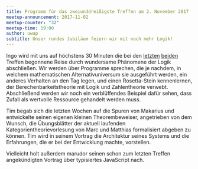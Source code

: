 ```yaml
---
title: Programm für das zweiunddreißigste Treffen am 2. November 2017
meetup-announcement: 2017-11-02
meetup-counter: "32"
meetup-time: 19:00
author: uwap
subtitle: Unser rundes Jubiläum feiern wir mit noch mehr Logik!
---
```


Ingo wird mit uns auf höchstens 30 Minuten die bei den
[letzten](2017-09-07-dreissigstes-treffen.html)
[beiden](2017-10-05-einunddreissigstes-treffen.md)
Treffen begonnene Reise durch wundersame Phänomene der Logik abschließen. Wir
werden über Programme sprechen, die je nachdem, in welchem mathematischen
Alternativuniversum sie ausgeführt werden, ein anderes Verhalten an den Tag
legen, und einen Rosetta-Stein kennenlernen, der Berechenbarkeitstheorie mit
Logik und Zahlentheorie verwebt. Abschließend werden wir noch ein verblüffendes
Beispiel dafür sehen, dass Zufall als wertvolle Ressource gehandelt werden
muss.

Tim begab sich die letzten Wochen auf die Spuren von Makarius und entwickelte
seinen eigenen kleinen Theorembeweiser, angetrieben von dem Wunsch, die
Übungsblätter der aktuell laufenden Kategorientheorievorlesung von Marc und
Matthias formalisiert abgeben zu können. Tim wird in seinem Vortrag die
Architektur seines Systems und die Erfahrungen, die er bei der Entwicklung
machte, vorstellen.

Vielleicht holt außerdem marudor seinen schon zum letzten Treffen angekündigten Vortrag über typisiertes JavaScript nach.
